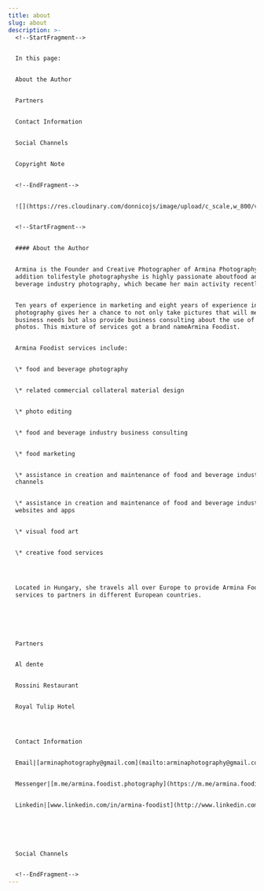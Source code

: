 ```yaml
---
title: about
slug: about
description: >-
  <!--StartFragment-->


  In this page:


  About the Author


  Partners


  Contact Information


  Social Channels


  Copyright Note


  <!--EndFragment-->


  ![](https://res.cloudinary.com/donnicojs/image/upload/c_scale,w_800/v1577463135/50309681_113110669768321_4960037136335110144_o_h2ifbi.jpg)


  <!--StartFragment-->


  #### About the Author


  Armina is the Founder and Creative Photographer of Armina Photography. In
  addition tolifestyle photographyshe is highly passionate aboutfood and
  beverage industry photography, which became her main activity recently.


  Ten years of experience in marketing and eight years of experience in
  photography gives her a chance to not only take pictures that will meet
  business needs but also provide business consulting about the use of those
  photos. This mixture of services got a brand nameArmina Foodist.


  Armina Foodist services include:


  \* food and beverage photography


  \* related commercial collateral material design


  \* photo editing


  \* food and beverage industry business consulting


  \* food marketing


  \* assistance in creation and maintenance of food and beverage industry media
  channels


  \* assistance in creation and maintenance of food and beverage industry
  websites and apps


  \* visual food art


  \* creative food services




  Located in Hungary, she travels all over Europe to provide Armina Foodist
  services to partners in different European countries.






  Partners


  Al dente


  Rossini Restaurant


  Royal Tulip Hotel




  Contact Information


  Email|[arminaphotography@gmail.com](mailto:arminaphotography@gmail.com)


  Messenger|[m.me/armina.foodist.photography](https://m.me/armina.foodist.photography?fbclid=IwAR1OAWbZtXRp_fK2J6pFc2Y-j1KBiGRWLbJF7f35BqZ5yQT3_Z-8DVX22Zs)


  Linkedin|[www.linkedin.com/in/armina-foodist](http://www.linkedin.com/in/armina-foodist)






  Social Channels


  <!--EndFragment-->
---
```


